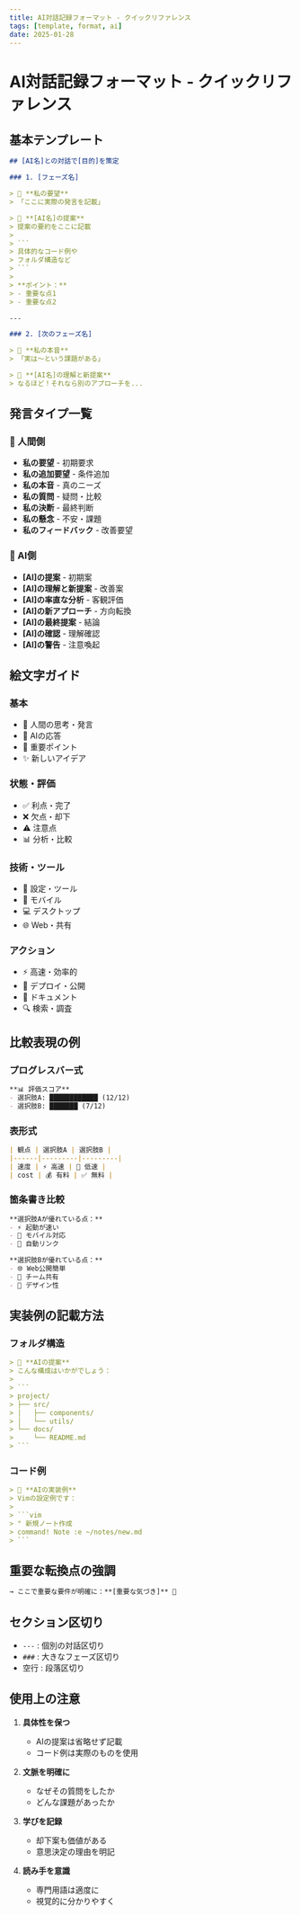 ```yaml
---
title: AI対話記録フォーマット - クイックリファレンス
tags: [template, format, ai]
date: 2025-01-28
---
```


# AI対話記録フォーマット - クイックリファレンス

## 基本テンプレート

```markdown
## [AI名]との対話で[目的]を策定

### 1. [フェーズ名]

> 💭 **私の要望**  
> 「ここに実際の発言を記載」

> 🤖 **[AI名]の提案**  
> 提案の要約をここに記載
> 
> ```
> 具体的なコード例や
> フォルダ構造など
> ```
> 
> **ポイント：**
> - 重要な点1
> - 重要な点2

---

### 2. [次のフェーズ名]

> 💭 **私の本音**  
> 「実は〜という課題がある」

> 🤖 **[AI名]の理解と新提案**  
> なるほど！それなら別のアプローチを...
```

## 発言タイプ一覧

### 💭 人間側
- **私の要望** - 初期要求
- **私の追加要望** - 条件追加
- **私の本音** - 真のニーズ
- **私の質問** - 疑問・比較
- **私の決断** - 最終判断
- **私の懸念** - 不安・課題
- **私のフィードバック** - 改善要望

### 🤖 AI側
- **[AI]の提案** - 初期案
- **[AI]の理解と新提案** - 改善案
- **[AI]の率直な分析** - 客観評価
- **[AI]の新アプローチ** - 方向転換
- **[AI]の最終提案** - 結論
- **[AI]の確認** - 理解確認
- **[AI]の警告** - 注意喚起

## 絵文字ガイド

### 基本
- 💭 人間の思考・発言
- 🤖 AIの応答
- 🎯 重要ポイント
- ✨ 新しいアイデア

### 状態・評価
- ✅ 利点・完了
- ❌ 欠点・却下
- ⚠️ 注意点
- 📊 分析・比較

### 技術・ツール
- 🔧 設定・ツール
- 📱 モバイル
- 💻 デスクトップ
- 🌐 Web・共有

### アクション
- ⚡ 高速・効率的
- 🚀 デプロイ・公開
- 📝 ドキュメント
- 🔍 検索・調査

## 比較表現の例

### プログレスバー式
```markdown
**📊 評価スコア**
- 選択肢A: ████████████ (12/12)
- 選択肢B: ███████ (7/12)
```

### 表形式
```markdown
| 観点 | 選択肢A | 選択肢B |
|------|---------|---------|
| 速度 | ⚡ 高速 | 🐌 低速 |
| cost | 💰 有料 | ✅ 無料 |
```

### 箇条書き比較
```markdown
**選択肢Aが優れている点：**
- ⚡ 起動が速い
- 📱 モバイル対応
- 🔗 自動リンク

**選択肢Bが優れている点：**
- 🌐 Web公開簡単
- 👥 チーム共有
- 🎨 デザイン性
```

## 実装例の記載方法

### フォルダ構造
````markdown
> 🤖 **AIの提案**  
> こんな構成はいかがでしょう：
> 
> ```
> project/
> ├── src/
> │   ├── components/
> │   └── utils/
> └── docs/
>     └── README.md
> ```
````

### コード例
````markdown
> 🤖 **AIの実装例**  
> Vimの設定例です：
> 
> ```vim
> " 新規ノート作成
> command! Note :e ~/notes/new.md
> ```
````

## 重要な転換点の強調

```markdown
→ ここで重要な要件が明確に：**[重要な気づき]** 🎯
```

## セクション区切り

- `---` : 個別の対話区切り
- `###` : 大きなフェーズ区切り
- 空行 : 段落区切り

## 使用上の注意

1. **具体性を保つ**
   - AIの提案は省略せず記載
   - コード例は実際のものを使用

2. **文脈を明確に**
   - なぜその質問をしたか
   - どんな課題があったか

3. **学びを記録**
   - 却下案も価値がある
   - 意思決定の理由を明記

4. **読み手を意識**
   - 専門用語は適度に
   - 視覚的に分かりやすく